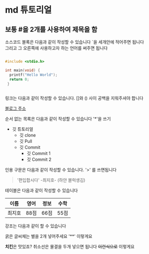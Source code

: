 # md 튜토리얼 
## 보통 #을 2개를 사용하여 제목을 함


소스코드 블록은 다음과 같이 작성할 수 있습니다 `을 세개안에 적어주면 됩니다  
그리고 그 오른쪽에 사용하고자 하는 언어를 써주면 됩니다
```c

#include <stdio.h>

int main(void) {
  printf("Hello World");
  return 0;
 }
 
```

링크는 다음과 같이 작성할 수 있습니다.
[]와 () 사이 공백을 지워주셔야 합니다 

[블로그 주소](https://blog.naver.com/ndb796)

순서 없는 목록은 다음과 같이 작성할 수 있습니다 '*'을 쓰기

* 깃 튜토리얼
  * 깃 clone
  * 깃 Pull
  * 깃 Commit
    * 깃 Commit 1
    * 깃 Commit 2


인용 구문은 다음과 같이 작성할 수 있습니다. '>' 를 쓰면됩니다

> '편입합시다' -최지호- (하얀 블럭생김)

테이블은 다음과 같이 작성할 수 있습니다

이름|영어|정보|수학
---|---|---|---|
최지호|88점|66점|55점

강조는 다음과 같이 할 수 있습니다 

굵은 글씨체는 별을 2개 넣어주세요 '**' 이렇게요

**치킨**은 맛있죠? 
취소선은 물결을 두개 넣으면 됩니다 ~~이런식으로~~ 이렇게요 


